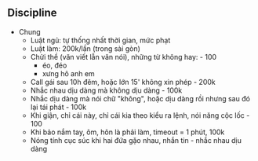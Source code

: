 ## Discipline

- Chung
    - Luật ngủ: tự thống nhất thời gian, mức phạt
    - Luật làm: 200k/lần (trong sài gòn)
    - Chửi thề (văn viết lẫn văn nói), những từ không hay: - 100
        - éo, đéo
        - xưng hô anh em
    - Call gái sau 10h đêm, hoặc lớn 15' không xin phép - 200k
    - Nhắc nhau dịu dàng mà không dịu dàng - 100k
    - Nhắc dịu dàng mà nói chữ "không", hoặc dịu dàng rồi nhưng sau đó lại tái phát - 100k
    - Khi giận, chỉ cái này, chỉ cái kia theo kiểu ra lệnh, nói năng cộc lốc - 100
    - Khi bảo nắm tay, ôm, hôn là phải làm, timeout = 1 phút, 100k
    - Nóng tính cục súc khi hai đứa gặo nhau, nhắn tin - nhắc nhau dịu dàng
    
    
    
    